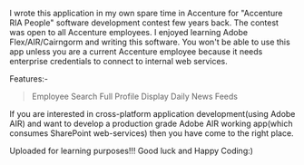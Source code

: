 I wrote this application in my own spare time in Accenture for "Accenture RIA People" software development contest few years back. The contest was open to all Accenture employees. I enjoyed learning Adobe Flex/AIR/Cairngorm and writing this software. You won't be able to use this app unless you are a current Accenture employee because it needs enterprise credentials to connect to internal web services.

Features:-
> Employee Search
> Full Profile Display
> Daily News Feeds

If you are interested in cross-platform application development(using Adobe AIR) and want to develop a production grade Adobe AIR working app(which consumes SharePoint web-services) then you have come to the right place.

Uploaded for learning purposes!!! Good luck and Happy Coding:)